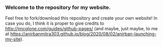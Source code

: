 ### Welcome to the repository for my website. 
Feel free to fork/download this repository and create your own website! In case you do, I think it is proper to give credits to http://jmcglone.com/guides/github-pages/ (and maybe, just maybe, to me at https://anirbanmitra303.github.io/blog/2020/08/02/anirban-launching-my-site).
